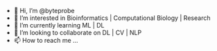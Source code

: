 - 👋 Hi, I’m @byteprobe
- 👀 I’m interested in Bioinformatics | Computational Biology | Research
- 🌱 I’m currently learning ML | DL
- 💞️ I’m looking to collaborate on DL | CV | NLP
- 📫 How to reach me ...

<!---
byteprobe/byteprobe is a ✨ special ✨ repository because its `README.md` (this file) appears on your GitHub profile.
You can click the Preview link to take a look at your changes.
--->
